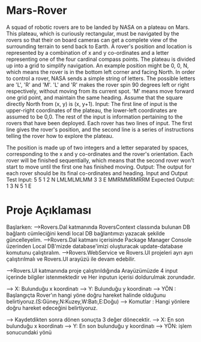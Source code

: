 # Mars-Rover
A squad of robotic rovers are to be landed by NASA on a plateau on Mars. This plateau, which is
curiously rectangular, must be navigated by the rovers so that their on board cameras can get a
complete view of the surrounding terrain to send back to Earth.
A rover's position and location is represented by a combination of x and y co-ordinates and a letter
representing one of the four cardinal compass points. The plateau is divided up into a grid to
simplify navigation. An example position might be 0, 0, N, which means the rover is in the bottom
left corner and facing North.
In order to control a rover, NASA sends a simple string of letters. The possible letters are 'L', 'R' and
'M'. 'L' and 'R' makes the rover spin 90 degrees left or right respectively, without moving from its
current spot. 'M' means move forward one grid point, and maintain the same heading.
Assume that the square directly North from (x, y) is (x, y+1).
Input:
The first line of input is the upper-right coordinates of the plateau, the lower-left coordinates are
assumed to be 0,0.
The rest of the input is information pertaining to the rovers that have been deployed. Each rover
has two lines of input. The first line gives the rover's position, and the second line is a series of
instructions telling the rover how to explore the plateau.

The position is made up of two integers and a letter separated by spaces, corresponding to the x
and y co-ordinates and the rover's orientation.
Each rover will be finished sequentially, which means that the second rover won't start to move
until the first one has finished moving.
Output:
The output for each rover should be its final co-ordinates and heading.
Input and Output
Test Input:
5 5
1 2 N
LMLMLMLMM
3 3 E
MMRMMRMRRM
Expected Output:
1 3 N
5 1 E

# Proje Açıklaması
Başlarken:
-->Rovers.Dal katmanında RoversContext classında bulunan DB bağlantı cümleciğini kendi local DB bağlantımızı yazacak şekilde güncelleyelim.
-->Rovers.Dal katmanı içerisinde Package Manager Console üzerinden Local DB'mizde database'imizi oluşturacak update-database komutunu çalıştıralım.
-->Rovers.WebService ve Rovers.UI projeleri ayrı ayrı çalıştırılmalı ve Rovers.UI arayüzü ile devam edebilir.

-->Rovers.UI katmanında proje çalıştırıldığında Arayüzümüzde 4 input içerinde bilgiler istenmektedir ve Her inputun içerisi doldurulmak zorundadır.

--> X: Bulunduğu x koordinatı
--> Y: Bulunduğu y koordinatı
--> YÖN : Başlangıçta Rover'ın hangi yöne doğru hareket halinde olduğunu belirtiyoruz.(S:Güney,N:Kuzey,W:Batı,E:Doğu)
--> Komutlar : Hangi yönlere doğru hareket edeceğini belirtiyoruz.

--> Kaydetdikten sonra dönen sonuçta 3 değer dönecektir.
--> X: En son bulunduğu x koordinatı
--> Y: En son bulunduğu y koordinatı
--> YÖN: işlem sonucundaki yönü
